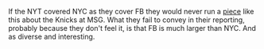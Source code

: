 If the NYT covered NYC as they cover FB they would never run a <a href="https://www.nytimes.com/2020/01/02/sports/carmelo-anthony-knicks-trailblazers.html">piece</a> like this about the Knicks at MSG. What they fail to convey in their reporting, probably because they don't feel it, is that FB is much larger than NYC. And as diverse and interesting.
